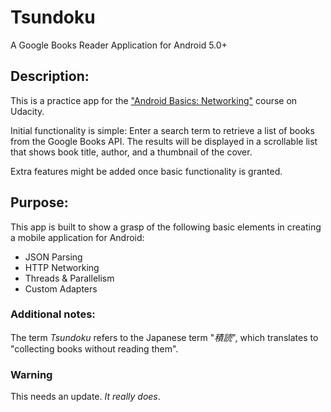 # Tsundoku
A Google Books Reader Application for Android 5.0+

## Description:
This is a practice app for the ["Android Basics: Networking"](https://classroom.udacity.com/courses/ud843) course on Udacity.

Initial functionality is simple: Enter a search term to retrieve a list of books from the Google Books API.
The results will be displayed in a scrollable list that shows book title, author, and a thumbnail of the cover.

Extra features might be added once basic functionality is granted.

## Purpose:
This app is built to show a grasp of the following basic elements in creating a mobile application for Android:

- JSON Parsing
- HTTP Networking
- Threads & Parallelism
- Custom Adapters

### Additional notes:
The term _Tsundoku_ refers to the Japanese term "_積読_", which translates to "collecting books without reading them".

### Warning
This needs an update. _It really does_.
